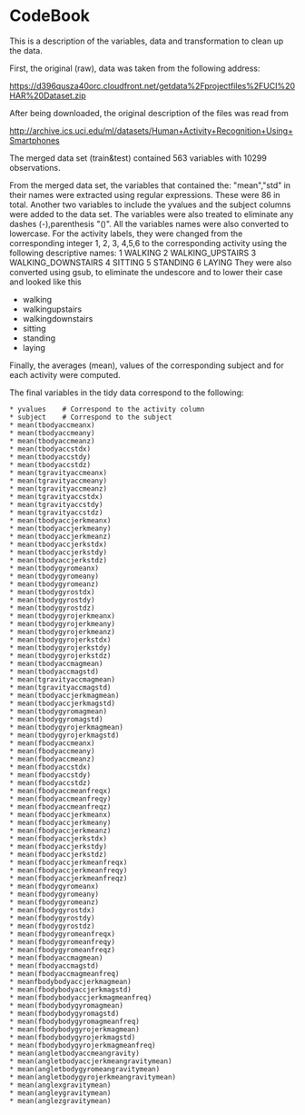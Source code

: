 CodeBook
========


This is a description of the variables, data and transformation to clean up the data.

First, the original (raw), data was taken from the following address:

https://d396qusza40orc.cloudfront.net/getdata%2Fprojectfiles%2FUCI%20HAR%20Dataset.zip 

After being downloaded, the original description of the files was read from

http://archive.ics.uci.edu/ml/datasets/Human+Activity+Recognition+Using+Smartphones 

The merged data set (train&test) contained 563 variables with 10299 observations.

From the merged data set, the variables that contained the: "mean","std" in their names were extracted using regular expressions. These were 86 in total. Another two variables to include the yvalues and the subject columns were added to the data set. The variables were also treated to eliminate any dashes (-),parenthesis "()". All the variables names were also converted to lowercase. 
For the activity labels, they were changed from the corresponding integer
1, 2, 3, 4,5,6 to the corresponding activity using the following descriptive names:
1 WALKING
2 WALKING_UPSTAIRS
3 WALKING_DOWNSTAIRS
4 SITTING
5 STANDING
6 LAYING
They were also converted using gsub, to eliminate the undescore and to lower their case and  looked like this
* walking
* walkingupstairs
* walkingdownstairs
* sitting
* standing
* laying

Finally, the averages (mean), values of the corresponding subject and for each activity were computed.

The final variables in the tidy data correspond to the following:

    * yvalues    # Correspond to the activity column
    * subject    # Correspond to the subject
    * mean(tbodyaccmeanx)
    * mean(tbodyaccmeany)
    * mean(tbodyaccmeanz)
    * mean(tbodyaccstdx)
    * mean(tbodyaccstdy)
    * mean(tbodyaccstdz)
    * mean(tgravityaccmeanx)
    * mean(tgravityaccmeany)
    * mean(tgravityaccmeanz)
    * mean(tgravityaccstdx)
    * mean(tgravityaccstdy)
    * mean(tgravityaccstdz)
    * mean(tbodyaccjerkmeanx)
    * mean(tbodyaccjerkmeany)
    * mean(tbodyaccjerkmeanz)
    * mean(tbodyaccjerkstdx)
    * mean(tbodyaccjerkstdy)
    * mean(tbodyaccjerkstdz)
    * mean(tbodygyromeanx)
    * mean(tbodygyromeany)
    * mean(tbodygyromeanz)
    * mean(tbodygyrostdx)
    * mean(tbodygyrostdy)
    * mean(tbodygyrostdz)
    * mean(tbodygyrojerkmeanx)
    * mean(tbodygyrojerkmeany)
    * mean(tbodygyrojerkmeanz)
    * mean(tbodygyrojerkstdx)
    * mean(tbodygyrojerkstdy)
    * mean(tbodygyrojerkstdz)
    * mean(tbodyaccmagmean)
    * mean(tbodyaccmagstd)
    * mean(tgravityaccmagmean)
    * mean(tgravityaccmagstd)
    * mean(tbodyaccjerkmagmean)
    * mean(tbodyaccjerkmagstd)
    * mean(tbodygyromagmean)
    * mean(tbodygyromagstd)
    * mean(tbodygyrojerkmagmean)
    * mean(tbodygyrojerkmagstd)
    * mean(fbodyaccmeanx)
    * mean(fbodyaccmeany)
    * mean(fbodyaccmeanz)
    * mean(fbodyaccstdx)
    * mean(fbodyaccstdy)
    * mean(fbodyaccstdz)
    * mean(fbodyaccmeanfreqx)
    * mean(fbodyaccmeanfreqy)
    * mean(fbodyaccmeanfreqz)
    * mean(fbodyaccjerkmeanx)
    * mean(fbodyaccjerkmeany)
    * mean(fbodyaccjerkmeanz)
    * mean(fbodyaccjerkstdx)
    * mean(fbodyaccjerkstdy)
    * mean(fbodyaccjerkstdz)
    * mean(fbodyaccjerkmeanfreqx)
    * mean(fbodyaccjerkmeanfreqy)
    * mean(fbodyaccjerkmeanfreqz)
    * mean(fbodygyromeanx)
    * mean(fbodygyromeany)
    * mean(fbodygyromeanz)
    * mean(fbodygyrostdx)
    * mean(fbodygyrostdy)
    * mean(fbodygyrostdz)
    * mean(fbodygyromeanfreqx)
    * mean(fbodygyromeanfreqy)
    * mean(fbodygyromeanfreqz)
    * mean(fbodyaccmagmean)
    * mean(fbodyaccmagstd)
    * mean(fbodyaccmagmeanfreq)
    * meanfbodybodyaccjerkmagmean)
    * mean(fbodybodyaccjerkmagstd)
    * mean(fbodybodyaccjerkmagmeanfreq)
    * mean(fbodybodygyromagmean)
    * mean(fbodybodygyromagstd)
    * mean(fbodybodygyromagmeanfreq)
    * mean(fbodybodygyrojerkmagmean)
    * mean(fbodybodygyrojerkmagstd)
    * mean(fbodybodygyrojerkmagmeanfreq)
    * mean(angletbodyaccmeangravity)
    * mean(angletbodyaccjerkmeangravitymean)
    * mean(angletbodygyromeangravitymean)
    * mean(angletbodygyrojerkmeangravitymean)
    * mean(anglexgravitymean)
    * mean(angleygravitymean)
    * mean(anglezgravitymean)
